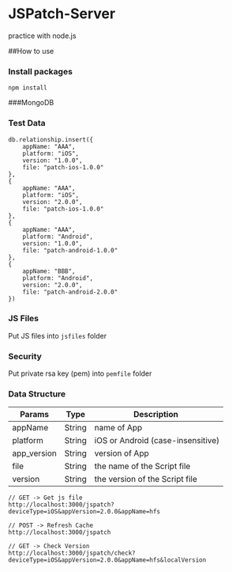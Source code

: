 # JSPatch-Server
practice with node.js

##How to use
### Install packages
```
npm install
```

###MongoDB
### Test Data

```
db.relationship.insert({
    appName: "AAA",
    platform: "iOS",
    version: "1.0.0",
    file: "patch-ios-1.0.0"
},
{
    appName: "AAA",
    platform: "iOS",
    version: "2.0.0",
    file: "patch-ios-1.0.0"
},
{
    appName: "AAA",
    platform: "Android",
    version: "1.0.0",
    file: "patch-android-1.0.0"
},
{
    appName: "BBB",
    platform: "Android",
    version: "2.0.0",
    file: "patch-android-2.0.0"
})
```

### JS Files

Put JS files into `jsfiles` folder

### Security

Put private rsa key (pem) into `pemfile` folder



### Data Structure

Params | Type | Description 
------ | ---- | --------------
appName | String | name of App 
platform | String | iOS or Android (case-insensitive)
app_version | String | version of App
file | String | the name of the Script file
version | String | the version of the Script file


```
// GET -> Get js file
http://localhost:3000/jspatch?deviceType=iOS&appVersion=2.0.0&appName=hfs

// POST -> Refresh Cache
http://localhost:3000/jspatch

// GET -> Check Version
http://localhost:3000/jspatch/check?deviceType=iOS&appVersion=2.0.0&appName=hfs&localVersion

```
